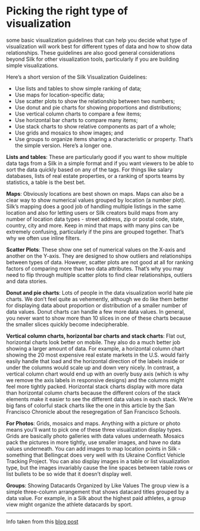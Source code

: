 # Picking the right type of visualization

some basic visualization guidelines that can help you decide what type of visualization will work best for different types of data and how to show data relationships. These guidelines are also good general considerations beyond Silk for other visualization tools, particularly if you are building simple visualizations.

Here’s a short version of the Silk Visualization Guidelines:

* Use lists and tables to show simple ranking of data;
* Use maps for location-specific data;
* Use scatter plots to show the relationship between two numbers;
* Use donut and pie charts for showing proportions and distributions;
* Use vertical column charts to compare a few items;
* Use horizontal bar charts to compare many items;
* Use stack charts to show relative components as part of a whole;
* Use grids and mosaics to show images; and
* Use groups to organize items sharing a characteristic or property.
That’s the simple version. Here’s a longer one.

**Lists and tables**: These are particularly good if you want to show multiple data tags from a Silk in a simple format and if you want viewers to be able to sort the data quickly based on any of the tags. For things like salary databases, lists of real estate properties, or a ranking of sports teams by statistics, a table is the best bet.

**Maps**: Obviously locations are best shown on maps. Maps can also be a clear way to show numerical values grouped by location (a number plot). Silk’s mapping does a good job of handling multiple listings in the same location and also for letting users or Silk creators build maps from any number of location data types - street address, zip or postal code, state, country, city and more. Keep in mind that maps with many pins can be extremely confusing, particularly if the pins are grouped together. That’s why we often use inline filters.

**Scatter Plots**: These show one set of numerical values on the X-axis and another on the Y-axis. They are designed to show outliers and relationships between types of data. However, scatter plots are not good at all for ranking factors of comparing more than two data attributes. That’s why you may need to flip through multiple scatter plots to find clear relationships, outliers and data stories.

**Donut and pie charts**: Lots of people in the data visualization world hate pie charts. We don’t feel quite as vehemently, although we do like them better for displaying data about proportion or distribution of a smaller number of data values. Donut charts can handle a few more data values. In general, you never want to show more than 10 slices in one of these charts because the smaller slices quickly become indecipherable.

**Vertical column charts, horizontal bar charts and stack charts**: Flat out, horizontal charts look better on mobile. They also do a much better job showing a larger amount of data. For example, a horizontal column chart showing the 20 most expensive real estate markets in the U.S. would fairly easily handle that load and the horizontal direction of the labels inside or under the columns would scale up and down very nicely. In contrast, a vertical column chart would end up with an overly busy axis (which is why we remove the axis labels in responsive designs) and the columns might feel more tightly packed. Horizontal stack charts display with more data than horizontal column charts because the different colors of the stack elements make it easier to see the different data values in each stack. We’re big fans of colorful stack charts like the one in this article by the San Francisco Chronicle about the resegregation of San Francisco Schools.

**For Photos**: Grids, mosaics and maps. Anything with a picture or photo means you’ll want to pick one of these three visualization display types. Grids are basically photo galleries with data values underneath. Mosaics pack the pictures in more tightly, use smaller images, and have no data values underneath. You can add images to map location points in Silk - something that Bellingcat does very well with its Ukraine Conflict Vehicle Tracking Project. You can also display images in a table or list visualization type, but the images invariably cause the line spaces between table rows or list bullets to be so wide that it doesn’t display well.

**Groups**: Showing Datacards Organized by Like Values The group view is a simple three-column arrangement that shows datacard titles grouped by a data value. For example, in a Silk about the highest paid athletes, a group view might organize the athlete datacards by sport.

-----

Info taken from this [blog post](http://blog.silk.co/post/120086012962/picking-the-right-visualization-for-your-data)

